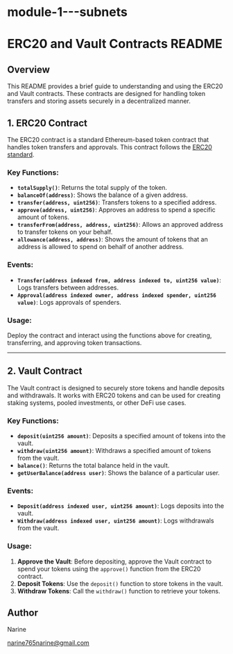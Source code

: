 # module-1---subnets

# ERC20 and Vault Contracts README

## Overview

This README provides a brief guide to understanding and using the ERC20 and Vault contracts. These contracts are designed for handling token transfers and storing assets securely in a decentralized manner.

## 1. ERC20 Contract

The ERC20 contract is a standard Ethereum-based token contract that handles token transfers and approvals. This contract follows the [ERC20 standard](https://eips.ethereum.org/EIPS/eip-20).

### Key Functions:
- **`totalSupply()`**: Returns the total supply of the token.
- **`balanceOf(address)`**: Shows the balance of a given address.
- **`transfer(address, uint256)`**: Transfers tokens to a specified address.
- **`approve(address, uint256)`**: Approves an address to spend a specific amount of tokens.
- **`transferFrom(address, address, uint256)`**: Allows an approved address to transfer tokens on your behalf.
- **`allowance(address, address)`**: Shows the amount of tokens that an address is allowed to spend on behalf of another address.

### Events:
- **`Transfer(address indexed from, address indexed to, uint256 value)`**: Logs transfers between addresses.
- **`Approval(address indexed owner, address indexed spender, uint256 value)`**: Logs approvals of spenders.

### Usage:
Deploy the contract and interact using the functions above for creating, transferring, and approving token transactions.

---

## 2. Vault Contract

The Vault contract is designed to securely store tokens and handle deposits and withdrawals. It works with ERC20 tokens and can be used for creating staking systems, pooled investments, or other DeFi use cases.

### Key Functions:
- **`deposit(uint256 amount)`**: Deposits a specified amount of tokens into the vault.
- **`withdraw(uint256 amount)`**: Withdraws a specified amount of tokens from the vault.
- **`balance()`**: Returns the total balance held in the vault.
- **`getUserBalance(address user)`**: Shows the balance of a particular user.

### Events:
- **`Deposit(address indexed user, uint256 amount)`**: Logs deposits into the vault.
- **`Withdraw(address indexed user, uint256 amount)`**: Logs withdrawals from the vault.

### Usage:
1. **Approve the Vault**: Before depositing, approve the Vault contract to spend your tokens using the `approve()` function from the ERC20 contract.
2. **Deposit Tokens**: Use the `deposit()` function to store tokens in the vault.
3. **Withdraw Tokens**: Call the `withdraw()` function to retrieve your tokens.
 
## Author

Narine 

narine765narine@gmail.com

